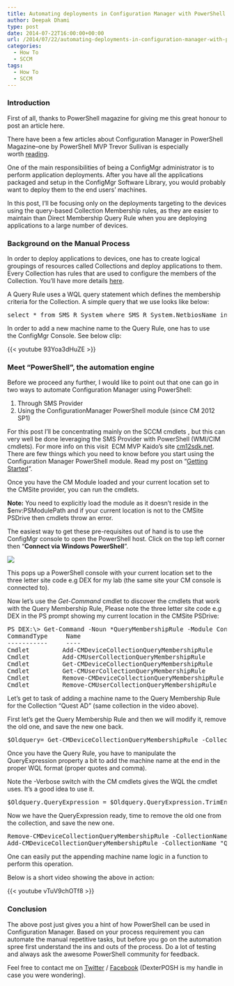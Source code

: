 ```yaml
---
title: Automating deployments in Configuration Manager with PowerShell
author: Deepak Dhami
type: post
date: 2014-07-22T16:00:00+00:00
url: /2014/07/22/automating-deployments-in-configuration-manager-with-powershell/
categories:
  - How To
  - SCCM
tags:
  - How To
  - SCCM
---
```

### Introduction

First of all, thanks to PowerShell magazine for giving me this great honour to post an article here.

There have been a few articles about Configuration Manager in PowerShell Magazine&#8211;one by PowerShell MVP Trevor Sullivan is especially worth [reading][1].

One of the main responsibilities of being a ConfigMgr administrator is to perform application deployments. After you have all the applications packaged and setup in the ConfigMgr Software Library, you would probably want to deploy them to the end users’ machines.

In this post, I’ll be focusing only on the deployments targeting to the devices using the query-based Collection Membership rules, as they are easier to maintain than Direct Membership Query Rule when you are deploying applications to a large number of devices.

### Background on the Manual Process

In order to deploy applications to devices, one has to create logical groupings of resources called Collections and deploy applications to them. Every Collection has rules that are used to configure the members of the Collection. You’ll have more details [here][2].

A Query Rule uses a WQL query statement which defines the membership criteria for the Collection. A simple query that we use looks like below:

<pre class="brush: sql; title: ; notranslate" title="">select * from SMS_R_System where SMS_R_System.NetbiosName in ("null","Computer1","Computer2")
</pre>

In order to add a new machine name to the Query Rule, one has to use the ConfigMgr Console. See below clip:

{{< youtube 93Yoa3dHuZE >}}

### Meet “PowerShell”, the automation engine

Before we proceed any further, I would like to point out that one can go in two ways to automate Configuration Manager using PowerShell:

  1. Through SMS Provider
  2. Using the ConfigurationManager PowerShell module (since CM 2012 SP1)

For this post I’ll be concentrating mainly on the SCCM cmdlets , but this can very well be done leveraging the SMS Provider with PowerShell (WMI/CIM cmdlets). For more info on this visit  ECM MVP Kaido’s site [cm12sdk.net][3]. There are few things which you need to know before you start using the Configuration Manager PowerShell module. Read my post on &#8220;[Getting Started][4]&#8220;.

Once you have the CM Module loaded and your current location set to the CMSite provider, you can run the cmdlets.

**Note:** You need to explicitly load the module as it doesn’t reside in the $env:PSModulePath and if your current location is not to the CMSite PSDrive then cmdlets throw an error.

The easiest way to get these pre-requisites out of hand is to use the ConfigMgr console to open the PowerShell host. Click on the top left corner then “**Connect via Windows PowerShell**”.

![](/images/17.png)

This pops up a PowerShell console with your current location set to the three letter site code e.g DEX for my lab (the same site your CM console is connected to).

Now let&#8217;s use the _Get-Command_ cmdlet to discover the cmdlets that work with the Query Membership Rule, Please note the three letter site code e.g DEX in the PS prompt showing my current location in the CMSite PSDrive:

<pre class="brush: powershell; title: ; notranslate" title="">PS DEX:\&gt; Get-Command -Noun *QueryMembershipRule -Module ConfigurationManager
CommandType     Name                                              ModuleName
-----------     ----                                               ----------
Cmdlet         Add-CMDeviceCollectionQueryMembershipRule         ConfigurationManager
Cmdlet         Add-CMUserCollectionQueryMembershipRule            ConfigurationManager
Cmdlet         Get-CMDeviceCollectionQueryMembershipRule         ConfigurationManager
Cmdlet         Get-CMUserCollectionQueryMembershipRule           ConfigurationManager
Cmdlet         Remove-CMDeviceCollectionQueryMembershipRule       ConfigurationManager
Cmdlet         Remove-CMUserCollectionQueryMembershipRule         ConfigurationManager
</pre>

Let&#8217;s get to task of adding a machine name to the Query Membership Rule for the Collection &#8220;Quest AD&#8221; (same collection in the video above).

First let&#8217;s get the Query Membership Rule and then we will modify it, remove the old one, and save the new one back.

<pre class="brush: powershell; title: ; notranslate" title="">$Oldquery= Get-CMDeviceCollectionQueryMembershipRule -CollectionName "Quest AD" -RuleName "Quest AD QueryRule" –Verbose
</pre>

Once you have the Query Rule, you have to manipulate the QueryExpression property a bit to add the machine name at the end in the proper WQL format (proper quotes and comma).

Note the -Verbose switch with the CM cmdlets gives the WQL the cmdlet uses. It&#8217;s a good idea to use it.

<pre class="brush: powershell; title: ; notranslate" title="">$Oldquery.QueryExpression = $Oldquery.QueryExpression.TrimEnd(")") + ',"DexSCCM")'
</pre>

Now we have the QueryExpression ready, time to remove the old one from the collection, and save the new one.

<pre class="brush: powershell; title: ; notranslate" title="">Remove-CMDeviceCollectionQueryMembershipRule -CollectionName "Quest AD" -RuleName "Quest AD QueryRule" -Verbose -Force
Add-CMDeviceCollectionQueryMembershipRule -CollectionName "Quest AD" -RuleName $Oldquery.RuleName -QueryExpression $Oldquery.QueryExpression -Verbose
</pre>

One can easily put the appending machine name logic in a function to perform this operation.

Below is a short video showing the above in action:

{{< youtube vTuV9chOTf8 >}}

### Conclusion

The above post just gives you a hint of how PowerShell can be used in Configuration Manager. Based on your process requirement you can automate the manual repetitive tasks, but before you go on the automation spree first understand the ins and outs of the process. Do a lot of testing and always ask the awesome PowerShell community for feedback.

Feel free to contact me on [Twitter][5] / [Facebook][6] (DexterPOSH is my handle in case you were wondering).

[1]: /2012/04/16/automating-configuration-manager-with-windows-powershell/
[2]: http://technet.microsoft.com/en-in/library/gg712295.aspx
[3]: http://cm12sdk.net/
[4]: http://dexterposh.blogspot.com/2014/06/powershell-sccm-2012-getting-started.html
[5]: https://twitter.com/DexterPOSH
[6]: https://www.facebook.com/DexterPOSH